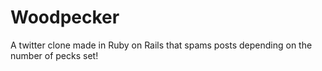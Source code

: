 # Woodpecker
A twitter clone made in Ruby on Rails that spams posts depending on the number of pecks set!
